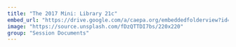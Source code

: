 ```yaml
---
title: "The 2017 Mini: Library 21c"
embed_url: "https://drive.google.com/a/caepa.org/embeddedfolderview?id=1s_LXiC2aMSvP5ZWeK3YT3Mafbk9xWSsI#grid"
image: "https://source.unsplash.com/fDzQTTDI7bs/220x220"
group: "Session Documents"
---
```

